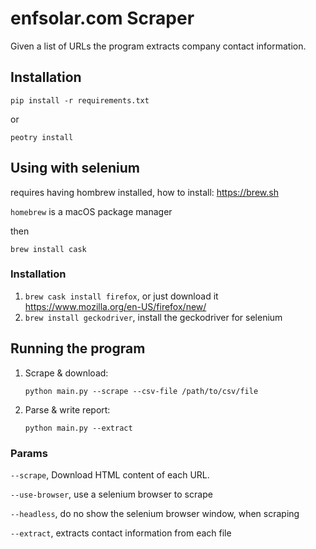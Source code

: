 # enfsolar.com Scraper
Given a list of URLs the program extracts company contact information. 

## Installation
```pip install -r requirements.txt```

or 

```peotry install```

## Using with selenium
requires having hombrew installed, how to install: https://brew.sh

```homebrew``` is a macOS package manager

then 

```brew install cask```

### Installation
1. ```brew cask install firefox```, or just download it https://www.mozilla.org/en-US/firefox/new/
2. ```brew install geckodriver```, install the geckodriver for selenium

## Running the program
1. Scrape & download:

    ```python main.py --scrape --csv-file /path/to/csv/file```
    
2. Parse & write report:

    ```python main.py --extract```

### Params

```--scrape```, Download HTML content of each URL. 

```--use-browser```, use a selenium browser to scrape

```--headless```, do no show the selenium browser window, when scraping 

```--extract```, extracts contact information from each file
